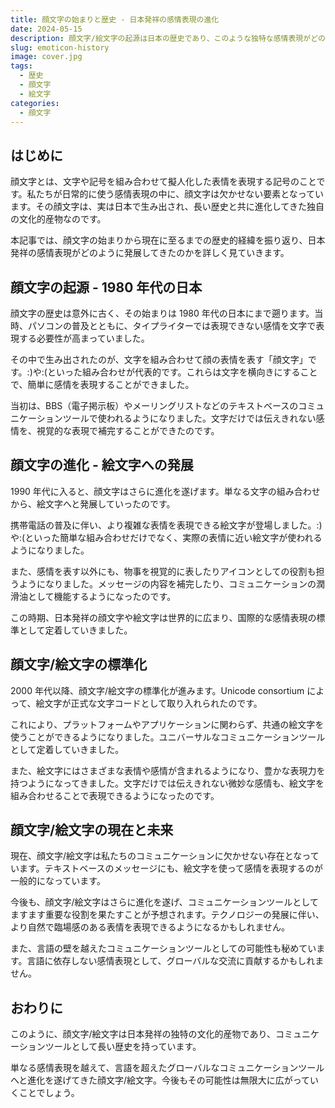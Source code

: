 ```yaml
---
title: 顔文字の始まりと歴史 - 日本発祥の感情表現の進化
date: 2024-05-15
description: 顔文字/絵文字の起源は日本の歴史であり、このような独特な感情表現がどのように時間とともに現代に通用するクロスランゲージコミュニケーションツールに進化しているのかを探る。
slug: emoticon-history
image: cover.jpg
tags:
  - 歴史
  - 顔文字
  - 絵文字
categories:
  - 顔文字
---
```


## はじめに

顔文字とは、文字や記号を組み合わせて擬人化した表情を表現する記号のことです。私たちが日常的に使う感情表現の中に、顔文字は欠かせない要素となっています。その顔文字は、実は日本で生み出され、長い歴史と共に進化してきた独自の文化的産物なのです。

本記事では、顔文字の始まりから現在に至るまでの歴史的経緯を振り返り、日本発祥の感情表現がどのように発展してきたのかを詳しく見ていきます。

## 顔文字の起源 - 1980 年代の日本

顔文字の歴史は意外に古く、その始まりは 1980 年代の日本にまで遡ります。当時、パソコンの普及とともに、タイプライターでは表現できない感情を文字で表現する必要性が高まっていました。

その中で生み出されたのが、文字を組み合わせて顔の表情を表す「顔文字」です。:)や:(といった組み合わせが代表的です。これらは文字を横向きにすることで、簡単に感情を表現することができました。

当初は、BBS（電子掲示板）やメーリングリストなどのテキストベースのコミュニケーションツールで使われるようになりました。文字だけでは伝えきれない感情を、視覚的な表現で補完することができたのです。

## 顔文字の進化 - 絵文字への発展

1990 年代に入ると、顔文字はさらに進化を遂げます。単なる文字の組み合わせから、絵文字へと発展していったのです。

携帯電話の普及に伴い、より複雑な表情を表現できる絵文字が登場しました。:)や:(といった簡単な組み合わせだけでなく、実際の表情に近い絵文字が使われるようになりました。

また、感情を表す以外にも、物事を視覚的に表したりアイコンとしての役割も担うようになりました。メッセージの内容を補完したり、コミュニケーションの潤滑油として機能するようになったのです。

この時期、日本発祥の顔文字や絵文字は世界的に広まり、国際的な感情表現の標準として定着していきました。

## 顔文字/絵文字の標準化

2000 年代以降、顔文字/絵文字の標準化が進みます。Unicode consortium によって、絵文字が正式な文字コードとして取り入れられたのです。

これにより、プラットフォームやアプリケーションに関わらず、共通の絵文字を使うことができるようになりました。ユニバーサルなコミュニケーションツールとして定着していきました。

また、絵文字にはさまざまな表情や感情が含まれるようになり、豊かな表現力を持つようになってきました。文字だけでは伝えきれない微妙な感情も、絵文字を組み合わせることで表現できるようになったのです。

## 顔文字/絵文字の現在と未来

現在、顔文字/絵文字は私たちのコミュニケーションに欠かせない存在となっています。テキストベースのメッセージにも、絵文字を使って感情を表現するのが一般的になっています。

今後も、顔文字/絵文字はさらに進化を遂げ、コミュニケーションツールとしてますます重要な役割を果たすことが予想されます。テクノロジーの発展に伴い、より自然で臨場感のある表情を表現できるようになるかもしれません。

また、言語の壁を越えたコミュニケーションツールとしての可能性も秘めています。言語に依存しない感情表現として、グローバルな交流に貢献するかもしれません。

## おわりに

このように、顔文字/絵文字は日本発祥の独特の文化的産物であり、コミュニケーションツールとして長い歴史を持っています。

単なる感情表現を越えて、言語を超えたグローバルなコミュニケーションツールへと進化を遂げてきた顔文字/絵文字。今後もその可能性は無限大に広がっていくことでしょう。
